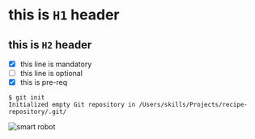 # this is `H1` header
## this is `H2` header


- [x] this line is mandatory
- [ ] this line is optional
- [x] this is pre-req

```
$ git init
Initialized empty Git repository in /Users/skills/Projects/recipe-repository/.git/
```

![smart robot](https://go.indiegogo.com/wp-content/uploads/2017/02/IGG_blogheader_Jan2017_10robots.png)
